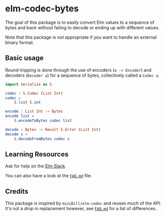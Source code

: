 # elm-codec-bytes

The goal of this package is to easily convert Elm values to a sequence of 
bytes and back without failing to decode or ending up with different values.

Note that this package is _not_ appropriate if you want to handle an external binary format.

## Basic usage

Round-tripping is done through the use of encoders (`a -> Encoder`) and decoders (`Decoder a`) for a sequence of bytes, collectively called a `Codec a`.

```elm
import Serialize as S

codec : S.Codec (List Int)
codec =
    S.list S.int

encode : List Int -> Bytes
encode list =
    S.encodeToBytes codec list

decode : Bytes -> Result S.Error (List Int)
decode s =
    S.decodeFromBytes codec s
```

## Learning Resources

Ask for help on the [Elm Slack](https://elmlang.herokuapp.com/).

You can also have a look at the [`FAQ.md`](https://github.com/MartinSStewart/elm-codec-bytes/blob/master/FAQ.md) file.

## Credits

This package is inspired by `miniBill/elm-codec` and reuses much of the API. 
It's not a drop in replacement however, see [`FAQ.md`](https://github.com/MartinSStewart/elm-codec-bytes/blob/master/FAQ.md) for a list of differences.